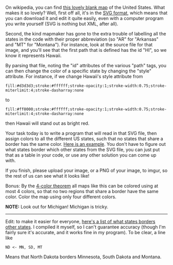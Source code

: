 On wikipedia, you can find [this lovely blank map](http://en.wikipedia.org/wiki/File:Blank_US_Map.svg) of the United States. What makes it so lovely? Well, first off all, it's in the [SVG format](http://en.wikipedia.org/wiki/File:Blank_US_Map.svg), which means that you can download it and edit it quite easily, even with a computer program you write yourself (SVG is nothing but XML, after all).

Second, the kind mapmaker has gone to the extra trouble of labelling all the states in the code with their proper abbreviation (so "AR" for "Arkansas" and "MT" for "Montana"). For instance, look at the source file for that image, and you'll see that the first path that is defined has the id "HI", so we know it represents Hawaii. 

By parsing that file, noting the "id" attributes of the various "path" tags, you can then change the color of a specific state by changing the "style" attribute. For instance, if we change Hawaii's style attribute from

    fill:#d3d3d3;stroke:#ffffff;stroke-opacity:1;stroke-width:0.75;stroke-miterlimit:4;stroke-dasharray:none
    
to

    fill:#ff0000;stroke:#ffffff;stroke-opacity:1;stroke-width:0.75;stroke-miterlimit:4;stroke-dasharray:none
    
then Hawaii will stand out as bright red. 

Your task today is to write a program that will read in that SVG file, then assign colors to all the different US states, such that no states that share a border has the same color.  [Here is an example](http://i.imgur.com/QN3sG.png). You don't have to figure out what states border which other states from the SVG file, you can just put that as a table in your code, or use any other solution you can come up with. 

If you finish, please upload your image, or a PNG of your image, to imgur, so the rest of us can see what it looks like!

Bonus: By the [4-color theorem](http://en.wikipedia.org/wiki/4-color_theorem) all maps like this can be colored using at most 4 colors, so that no two regions that share a border have the same color. Color the map using only four different colors.

**NOTE:** Look out for Michigan! Michigan is tricky. 

***

Edit: to make it easier for everyone, [here's a list of what states borders other states](http://pastebin.com/uNJAEfgr). I compiled it myself, so I can't guarantee accuracy (though I'm fairly sure it's accurate, and it works fine in my program). To be clear, a line like

    ND <- MN, SD, MT

Means that North Dakota borders Minnesota, South Dakota and Montana. 